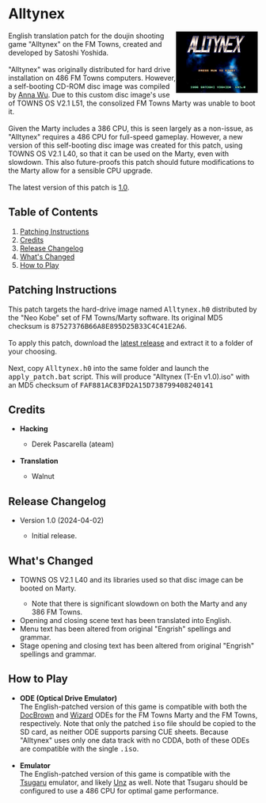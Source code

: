 <h1>Alltynex</h1>
<img width="165" height="124" align="right" src="https://github.com/DerekPascarella/Alltynex-EnglishPatchFMTowns/blob/main/title_screen.png?raw=true">English translation patch for the doujin shooting game "Alltynex" on the FM Towns, created and developed by Satoshi Yoshida.
<br><br>
"Alltynex" was originally distributed for hard drive installation on 486 FM Towns computers. However, a self-booting CD-ROM disc image was compiled by <a href="https://nfggames.com/forum2/index.php?action=profile;u=4501">Anna Wu</a>. Due to this custom disc image's use of TOWNS OS V2.1 L51, the consolized FM Towns Marty was unable to boot it.
<br><br>
Given the Marty includes a 386 CPU, this is seen largely as a non-issue, as "Alltynex" requires a 486 CPU for full-speed gameplay. However, a new version of this self-booting disc image was created for this patch, using TOWNS OS V2.1 L40, so that it can be used on the Marty, even with slowdown. This also future-proofs this patch should future modifications to the Marty allow for a sensible CPU upgrade.
<br><br>
The latest version of this patch is <a href="https://github.com/DerekPascarella/Temptation-EnglishPatchFMTowns/releases/download/0.91/Temptation.T-En.v0.91.xdelta">1.0</a>.

<h2>Table of Contents</h2>

1. [Patching Instructions](#patching-instructions)
2. [Credits](#credits)
3. [Release Changelog](#release-changelog)
4. [What's Changed](#whats-changed)
5. [How to Play](#how-to-play)

<h2>Patching Instructions</h2>
This patch targets the hard-drive image named <tt>Alltynex.h0</tt> distributed by the "Neo Kobe" set of FM Towns/Marty software. Its original MD5 checksum is <tt>87527376B66A8E895D25B33C4C41E2A6</tt>.
<br><br>
To apply this patch, download the <a href="https://github.com/DerekPascarella/Alltynex-EnglishPatchFMTowns/releases">latest release</a> and extract it to a folder of your choosing.
<br><br>
Next, copy <tt>Alltynex.h0</tt> into the same folder and launch the <tt>apply_patch.bat</tt> script. This will produce "Alltynex (T-En v1.0).iso" with an MD5 checksum of <tt>FAF881AC83FD2A15D738799408240141</tt>

<h2>Credits</h2>
<ul>
 <li><b>Hacking</b></li>
  <ul>
   <li>Derek Pascarella (ateam)</li>
  </ul>
 <br>
 <li><b>Translation</b></li>
  <ul>
   <li>Walnut</li>
  </ul>
</ul>

<h2>Release Changelog</h2>
<ul>
 <li>Version 1.0 (2024-04-02)</li>
 <ul>
  <li>Initial release.</li>
 </ul>
</ul>

<h2>What's Changed</h2>
<ul>
 <li>TOWNS OS V2.1 L40 and its libraries used so that disc image can be booted on Marty.</li>
   <ul>
    <li>Note that there is significant slowdown on both the Marty and any 386 FM Towns.</li>
   </ul>
 <li>Opening and closing scene text has been translated into English.</li>
 <li>Menu text has been altered from original "Engrish" spellings and grammar.</li>
 <li>Stage opening and closing text has been altered from original "Engrish" spellings and grammar.</li>
</ul>

<h2>How to Play</h2>
<ul>
 <li><b>ODE (Optical Drive Emulator)</b>
  <br>
  The English-patched version of this game is compatible with both the <a href="https://gdemu.wordpress.com/details/docbrown-details/">DocBrown</a> and <a href="https://gdemu.wordpress.com/details/wizard-details/">Wizard</a> ODEs for the FM Towns Marty and the FM Towns, respectively.  Note that only the patched <tt>iso</tt> file should be copied to the SD card, as neither ODE supports parsing CUE sheets.  Because "Alltynex" uses only one data track with no CDDA, both of these ODEs are compatible with the single <tt>.iso</tt>.
  <br><br>
 </li>
 <li><b>Emulator</b>
  <br>The English-patched version of this game is compatible with the <a href="https://github.com/captainys/TOWNSEMU">Tsugaru</a> emulator, and likely <a href="http://townsemu.world.coocan.jp/download.html">Unz</a> as well. Note that Tsugaru should be configured to use a 486 CPU for optimal game performance.
</ul>
